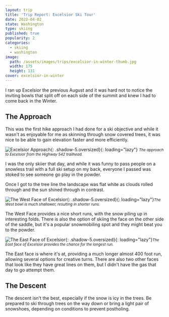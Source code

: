 ```yaml
---
layout: trip
title: 'Trip Report: Excelsior Ski Tour'
date: 2022-04-02
state: Washington
type: skiing
published: true
popularity: 2
categories:
  - skiing
  - washington
image:
  path: /assets/images/trips/excelsior-in-winter-thumb.jpg
  width: 175
  height: 131
cover: excelsior-in-winter
---
```


I ran up Excelsior the previous August and it was hard not to notice the
inviting bowls that split off on each side of the summit and knew I had to come
back in the Winter.

## The Approach

This was the first hike approach I had done for a ski objective and while it
wasn't as enjoyable for me as skinning through snow covered trees, it was nice
to be able to gain elevation faster and more efficiently.

![Excelsior Approach](/assets/images/trips/excelsior-in-winter-approach.jpg "Excelsior approach"){: .shadow-5.oversized}{: loading="lazy"} <small><i>The approach to Excelsior from the Highway 542 trailhead.</i></small>

I was the only skiier that day, and while it was funny to pass people on a
snowless trail with a full ski setup on my back, everyone I passed was stoked
to see someone go play in the powder.

Once I got to the tree line the landscape was flat white as clouds rolled
through and the sun shined through in contrast.

![The West Face of Excelsior](/assets/images/trips/excelsior-in-winter-west-face.jpg "The West Face of Excelsior"){: .shadow-5.oversized}{: loading="lazy"}<small><i>The West bowl is much shallower, resulting in shorter runs.</i></small>

The West Face provides a nice short runs, with the snow piling up in
interesting folds. There is also the option of skiing the face on the other
side of the saddle, but it's a popular snowmobiling spot and they might beat
you to the powder.

![The East Face of Excelsior](/assets/images/trips/excelsior-in-winter-east-face.jpg "The East Face of Excelsior"){: .shadow-5.oversized}{: loading="lazy"}<small><i>The East face of Excelsior provides the chance for the longest run.</i></small>

The East face is where it's at, providing a much longer almost 400 foot run,
allowing several options for creative turns. There are also two other faces
that look like they have great lines on them, but I didn't have the gas that
day to go attempt them.

## The Descent

The descent isn't the best, especially if the snow is icy in the trees. Be
prepared to ski through trees on the way down or bring a light pair of
snowshoes, depending on conditions to prevent postholing.
